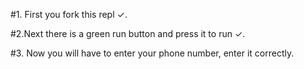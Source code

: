 #1. First you fork this repl ✓.

#2.Next there is a green run button and press it to run ✓.

#3. Now you will have to enter your phone number, enter it correctly.
